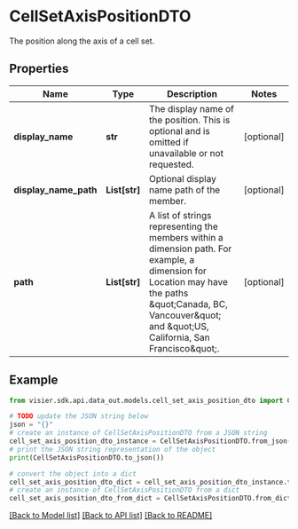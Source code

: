 # CellSetAxisPositionDTO

The position along the axis of a cell set.

## Properties

Name | Type | Description | Notes
------------ | ------------- | ------------- | -------------
**display_name** | **str** | The display name of the position. This is optional and is omitted if unavailable or not requested. | [optional] 
**display_name_path** | **List[str]** | Optional display name path of the member. | [optional] 
**path** | **List[str]** | A list of strings representing the members within a dimension path. For example,  a dimension for Location may have the paths \&quot;Canada, BC, Vancouver\&quot; and \&quot;US, California, San Francisco\&quot;. | [optional] 

## Example

```python
from visier.sdk.api.data_out.models.cell_set_axis_position_dto import CellSetAxisPositionDTO

# TODO update the JSON string below
json = "{}"
# create an instance of CellSetAxisPositionDTO from a JSON string
cell_set_axis_position_dto_instance = CellSetAxisPositionDTO.from_json(json)
# print the JSON string representation of the object
print(CellSetAxisPositionDTO.to_json())

# convert the object into a dict
cell_set_axis_position_dto_dict = cell_set_axis_position_dto_instance.to_dict()
# create an instance of CellSetAxisPositionDTO from a dict
cell_set_axis_position_dto_from_dict = CellSetAxisPositionDTO.from_dict(cell_set_axis_position_dto_dict)
```
[[Back to Model list]](../README.md#documentation-for-models) [[Back to API list]](../README.md#documentation-for-api-endpoints) [[Back to README]](../README.md)


